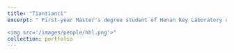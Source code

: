 ```yaml
---
title: "Tiantianci"
excerpt: " First-year Master's degree student of Henan Key Laboratory of Quantum Information and Cryptography <br/>

<img src='/images/people/hhl.png'>"
collection: portfolio
---
```


